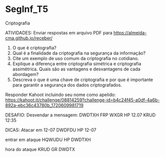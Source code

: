# SegInf_T5
Criptografia

ATIVIDADES: Enviar respostas em arquivo PDF para https://almeida-cma.github.io/receber/
1. O que é criptografia?
2. Qual é a finalidade da criptografia na segurança da informação?
3. Cite um exemplo de uso comum da criptografia no cotidiano.
4. Explique a diferença entre criptografia simétrica e criptografia assimétrica. Quais são as vantagens e desvantagens de cada abordagem?
5. Descreva o que é uma chave de criptografia e por que é importante para garantir a segurança dos dados criptografados.

Responder Kahoot incluindo seu nome como apelido:
https://kahoot.it/challenge/08814259?challenge-id=b4c24f45-a0df-4a6b-892a-ebc36c43780b_1720609981719

DESAFIO:
Desvendar a mensagem:
DWDTXH FRP WXGR HP 12.07 KRUD 12:35

DICAS:
Atacar em 12-07
DWDFDU HP 12-07

entrar em ataque
HQWUDU HP DWDTXH

hora do ataque
KRUD GR DWDTX
